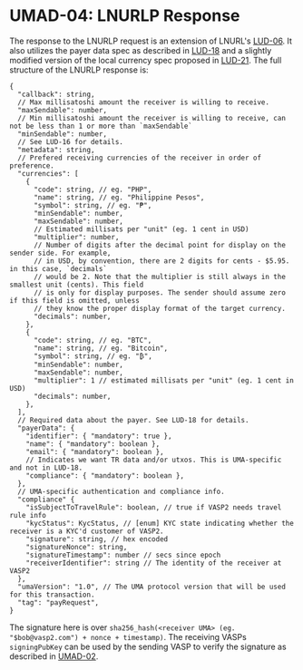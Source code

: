 # UMAD-04: LNURLP Response

The response to the LNURLP request is an extension of LNURL's [LUD-06](https://github.com/lnurl/luds/blob/luds/06.md).
It also utilizes the payer data spec as described in [LUD-18](https://github.com/lnurl/luds/blob/luds/18.md) and a
slightly modified version of the local currency spec proposed in [LUD-21](https://github.com/lnurl/luds/pull/207).
The full structure of the LNURLP response is:

```raw
{
  "callback": string,
  // Max millisatoshi amount the receiver is willing to receive.
  "maxSendable": number,
  // Min millisatoshi amount the receiver is willing to receive, can not be less than 1 or more than `maxSendable`
  "minSendable": number,
  // See LUD-16 for details.
  "metadata": string,
  // Prefered receiving currencies of the receiver in order of preference.
  "currencies": [
    {
      "code": string, // eg. "PHP",
      "name": string, // eg. "Philippine Pesos",
      "symbol": string, // eg. "₱",
      "minSendable": number,
      "maxSendable": number,
      // Estimated millisats per "unit" (eg. 1 cent in USD)
      "multiplier": number,
      // Number of digits after the decimal point for display on the sender side. For example,
      // in USD, by convention, there are 2 digits for cents - $5.95. in this case, `decimals`
      // would be 2. Note that the multiplier is still always in the smallest unit (cents). This field
      // is only for display purposes. The sender should assume zero if this field is omitted, unless
      // they know the proper display format of the target currency.
      "decimals": number,
    },
    {
      "code": string, // eg. "BTC",
      "name": string, // eg. "Bitcoin",
      "symbol": string, // eg. "₿",
      "minSendable": number,
      "maxSendable": number,
      "multiplier": 1 // estimated millisats per "unit" (eg. 1 cent in USD)
      "decimals": number,
    },
  ],
  // Required data about the payer. See LUD-18 for details.
  "payerData": {
    "identifier": { "mandatory": true },
    "name": { "mandatory": boolean },
    "email": { "mandatory": boolean },
    // Indicates we want TR data and/or utxos. This is UMA-specific and not in LUD-18. 
    "compliance": { "mandatory": boolean },
  },
  // UMA-specific authentication and compliance info.
  "compliance" {
    "isSubjectToTravelRule": boolean, // true if VASP2 needs travel rule info
    "kycStatus": KycStatus, // [enum] KYC state indicating whether the receiver is a KYC'd customer of VASP2.
    "signature": string, // hex encoded
    "signatureNonce": string,
    "signatureTimestamp": number // secs since epoch
    "receiverIdentifier": string // The identity of the receiver at VASP2
  },
  "umaVersion": "1.0", // The UMA protocol version that will be used for this transaction.
  "tag": "payRequest",
}
```

The signature here is over `sha256_hash(<receiver UMA> (eg. "$bob@vasp2.com") + nonce + timestamp)`.
The receiving VASPs `signingPubKey` can be used by the sending VASP to verify the signature as described in [UMAD-02](/umad-02-keys-and-authentication.md).
